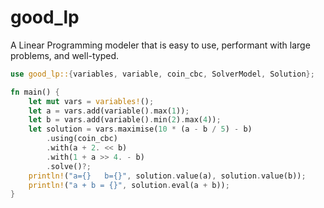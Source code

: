# good_lp

A Linear Programming modeler that is easy to use, performant with large problems, and well-typed.

```rust
use good_lp::{variables, variable, coin_cbc, SolverModel, Solution};

fn main() {
    let mut vars = variables!();
    let a = vars.add(variable().max(1));
    let b = vars.add(variable().min(2).max(4));
    let solution = vars.maximise(10 * (a - b / 5) - b)
        .using(coin_cbc)
        .with(a + 2. << b)
        .with(1 + a >> 4. - b)
        .solve()?;
    println!("a={}   b={}", solution.value(a), solution.value(b));
    println!("a + b = {}", solution.eval(a + b));
}
```